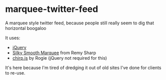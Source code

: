 marquee-twitter-feed
====================

A marquee style twitter feed, because people still really seem to dig that horizontal boogaloo

It uses:

* [jQuery](http://jquery.com)
* [Silky Smooth Marquee](http://remysharp.com/2008/09/10/the-silky-smooth-marquee/) from Remy Sharp
* [chirp.js](http://lab.rog.ie/chirp/) by Rogie (jQuery not required for this)

It's here because I'm tired of dredging it out of old sites I've done for clients to re-use.
